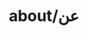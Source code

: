 ---
layout: about
title: about/عن
sections:
- I'm Talal. I'm a programmer interested in how software can help teach, express, and grow.
- أنا طلال. أنا مبرمج مهتم ببرمجيات بتساعدنا نتعلم، نعبر، و ننمو.
---